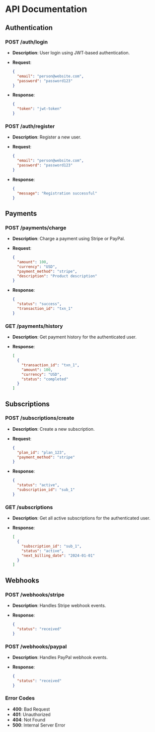 # API Documentation

## Authentication

### POST /auth/login

- **Description**: User login using JWT-based authentication.
- **Request**:
  
    ```json
    {
      "email": "person@website.com",
      "password": "password123"
    }
    ```

- **Response**:

    ```json
    {
      "token": "jwt-token"
    }
    ```

### POST /auth/register

- **Description**: Register a new user.
- **Request**:

    ```json
    {
      "email": "person@website.com",
      "password": "password123"
    }
    ```

- **Response**:
  
    ```json
    {
      "message": "Registration successful"
    }
    ```

## Payments

### POST /payments/charge

- **Description**: Charge a payment using Stripe or PayPal.
- **Request**:
  
    ```json
    {
      "amount": 100,
      "currency": "USD",
      "payment_method": "stripe",
      "description": "Product description"
    }
    ```

- **Response**:
  
    ```json
    {
      "status": "success",
      "transaction_id": "txn_1"
    }
    ```

### GET /payments/history

- **Description**: Get payment history for the authenticated user.
- **Response**:
  
    ```json
    [
      {
        "transaction_id": "txn_1",
        "amount": 100,
        "currency": "USD",
        "status": "completed"
      }
    ]
    ```

## Subscriptions

### POST /subscriptions/create

- **Description**: Create a new subscription.
- **Request**:
  
    ```json
    {
      "plan_id": "plan_123",
      "payment_method": "stripe"
    }
    ```

- **Response**:
  
    ```json
    {
      "status": "active",
      "subscription_id": "sub_1"
    }
    ```

### GET /subscriptions

- **Description**: Get all active subscriptions for the authenticated user.
- **Response**:

    ```json
    [
      {
        "subscription_id": "sub_1",
        "status": "active",
        "next_billing_date": "2024-01-01"
      }
    ]
    ```

## Webhooks

### POST /webhooks/stripe

- **Description**: Handles Stripe webhook events.
- **Response**:

    ```json
    {
      "status": "received"
    }
    ```

### POST /webhooks/paypal

- **Description**: Handles PayPal webhook events.
- **Response**:

    ```json
    {
      "status": "received"
    }
    ```

### Error Codes

- **400**: Bad Request
- **401**: Unauthorized
- **404**: Not Found
- **500**: Internal Server Error
